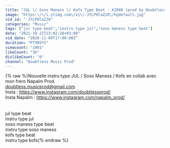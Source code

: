 ```yaml
---
title: "JUL \/ Soso Maness \/ Kofs Type Beat - K2000 (prod by Doubtless & Napalm)"
image: "https:\/\/i.ytimg.com\/vi\/-JYLP0laZ20\/hqdefault.jpg"
vid_id: "-JYLP0laZ20"
categories: "Music"
tags: ["jul type beat","instru type jul","soso maness type beat"]
date: "2021-10-21T23:02:28+03:00"
vid_date: "2020-11-09T17:00:00Z"
duration: "PT3M37S"
viewcount: "1901"
likeCount: "36"
dislikeCount: "0"
channel: "Doubtless Music Prod"
---
```

{% raw %}Nouvelle instru type JUL / Soso Maness / Kofs en collab avec mon frero Napalm Prod.<br />doubtless.musicprod@gmail.com<br />Insta : <a rel="nofollow" target="blank" href="https://www.instagram.com/doubtlessprod/">https://www.instagram.com/doubtlessprod/</a><br />Insta Napalm : <a rel="nofollow" target="blank" href="https://www.instagram.com/napalm_prod/">https://www.instagram.com/napalm_prod/</a><br /><br /><br />jul type beat<br />instru type jul<br />soso maness type beat<br />instru type soso maness<br />kofs type beat<br />instru type kofs{% endraw %}

